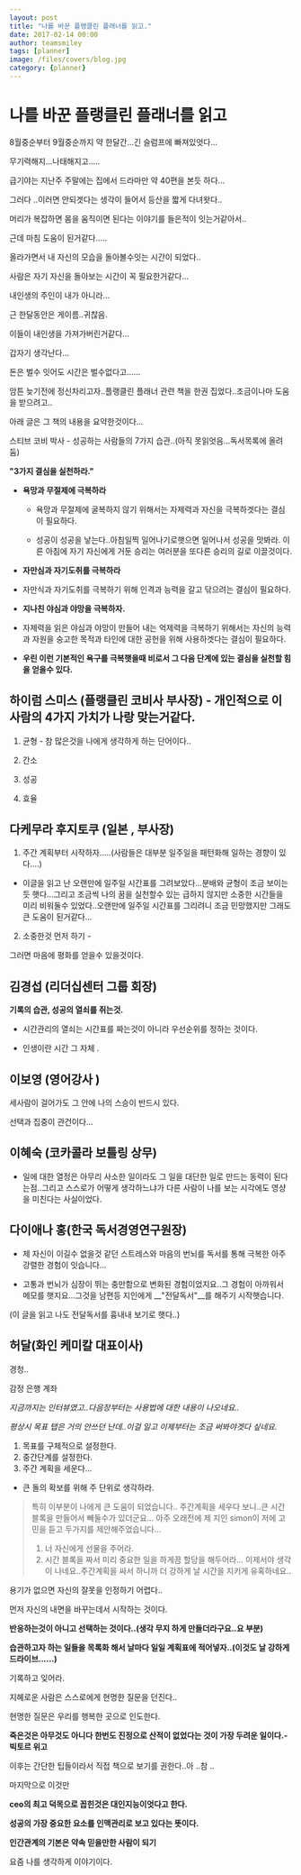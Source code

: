 ```yaml
---
layout: post
title: "나를 바꾼 플랭클린 플래너를 읽고."
date: 2017-02-14 00:00 
author: teamsmiley 
tags: [planner]
image: /files/covers/blog.jpg
category: {planner}
---
```


# 나를 바꾼 플랭클린 플래너를 읽고 

8월중순부터 9월중순까지 약 한달간...긴 슬럼프에 빠져있엇다...

무기력해지...나태해지고.....

급기야는 지난주 주말에는 집에서 드라마만 약 40편을 본듯 하다...

그러다 ..이러면 안되겟다는 생각이 들어서 등산을 짧게 다녀왓다..

머리가 복잡하면 몸을 움직이면 된다는 이야기를 들은적이 잇는거같아서..

근데 마침 도움이 된거같다.....

올라가면서 내 자신의 모습을 돌아볼수잇는 시간이 되었다..

사람은 자기 자신을 돌아보는 시간이 꼭 필요한거같다...

내인생의 주인이 내가 아니라...

근 한달동안은 게이름..귀찮음. 

이들이 내인생을 가져가버린거같다...

갑자기 생각난다...

돈은 벌수 잇어도 시간은 벌수없다고......

암튼 늦기전에 정신차리고자..플랭클린 플래너 관련 책을 한권 집었다..조금이나마 도움을 받으려고..

아래 글은 그 책의 내용을 요약한것이다...

스티브 코비 박사 - 성공하는 사람들의 7가지 습관..(아직 못읽엇음...독서목록에 올려둠)

__"3가지 결심을 실천하라."__ 

- __욕망과 무절제에 극복하라__

  - 욕망과 무절제에 굴복하지 않기 위해서는 자제력과 자신을 극복하겟다는 결심이 필요하다.

  - 성공이 성공을 낳는다..아침일찍 일어나기로햇으면 일어나서 성공을 맛봐라. 이른 아침에 자기 자신에게 거둔 승리는 여러분을 또다른 승리의 길로 이끌것이다.

- __자만심과 자기도취를 극복하라__

 - 자만식과 자기도취를 극복하기 위해 인격과 능력을 갈고 닦으려는 결심이 필요하다.

- __지나친 야심과 야망을 극복하자.__

 - 자제력을 읽은 야심과 야망이 만들어 내는 억제력을 극복하기 위해서는 자신의 능력과 자원을 숭고한 목적과 타인에 대한 공헌을 위해 사용하겟다는 결심이 필요하다.

- __우린 이런 기본적인 욕구를 극복햇을때 비로서 그 다음 단계에 있는 결심을 실천할 힘을 얻을수 있다.__

## 하이럼 스미스 (플랭클린 코비사 부사장) - 개인적으로 이사람의 4가지 가치가 나랑 맞는거같다.

1. 균형 - 참 많은것을 나에게 생각하게 하는 단어이다..

2. 간소

3. 성공

4. 효율

## 다케무라 후지토쿠 (일본 , 부사장)


1. 주간 계획부터 시작하자.....(사람들은 대부분 일주일을 패턴화해 일하는 경향이 있다....)

- 이글을 읽고 난 오랜만에 일주일 시간표를 그려보았다...분배와 균형이 조금 보이는듯 햇다...그리고 조금씩 나의 꿈을 실천할수 있는 급하지 않지만 소중한 시간들을 미리 비워둘수 있었다..오랜만에 일주일 시간표를 그리려니 조금 민망했지만 그래도 큰 도움이 된거같다...

2. 소중한것 먼저 하기 -

그러면 마음에 평화를 얻을수 있을것이다.


##  김경섭 (리더십센터 그룹 회장)

__기록의 습관, 성공의 열쇠를 쥐는것.__

- 시간관리의 열쇠는 시간표를 짜는것이 아니라 우선순위를 정하는 것이다.

- 인생이란 시간 그 자체 .

## 이보영 (영어강사 )

세사람이 걸어가도 그 안에 나의 스승이 반드시 있다.

선택과 집중이 관건이다...

## 이혜숙 (코카콜라 보틀링 상무)

- 일에 대한 열정은 아무리 사소한 일이라도 그 일을 대단한 일로 만드는 동력이 된다는점..그리고 스스로가 어떻게 생각하느냐가 다른 사람이 나를 보는 시각에도 영샹을 미친다는 사실이었다.

## 다이애나 홍(한국 독서경영연구원장)

- 제 자신이 이길수 없을것 같던 스트레스와 마음의 번뇌를 독서를 통해 극복한 아주 강렬한 경험이 잇습니다...

- 고통과 번뇌가 심장이 뛰는 충만함으로 변화된 경험이었지요..그 경험이 아까워서 메모를 햇지요...그것을 남편등 지인에게 __"전달독서"__를 해주기 시작햇습니다.

(이 글을 읽고 나도 전달독서를 흉내내 보기로 햇다..)

## 허달(화인 케미칼 대표이사)

경청..

감정 은행 계좌

_지금까지는 인터뷰였고..다음장부터는 사용법에 대한 내용이 나오네요.._

_평상시 목표 탭은 거의 안쓰던 난데..이걸 일고 이제부터는 조금 써봐야겟다 싶네요._

1. 목표를 구체적으로 설정한다.
2. 중간단계를 설정한다.
3. 주간 계획을 세운다...
 - 큰 돌의 확보를 위해 주 단위로 생각하라.
> 특히 이부분이 나에게 큰 도움이 되었습니다..
> 주간계획을 세우다 보니..큰 시간 블록을 만들어서 빼둘수가 있더군요...
> 아주 오래전에 제 지인 simon이 저에 고민을 듣고 두가지를 제안해주었습니다...
> 1. 너 자신에게 선물을 주어라.
> 2. 시간 블록을 짜서 미리 중요한 일을 하게끔 할당을 해두어라...
> 이제서야 생각이 나네요..주간계획을 싸서 하니까 더 강하게 날 시간을 지키게 유혹하네요..

용기가 없으면 자신의 잘못을 인정하기 어렵다..

먼저 자신의 내면을 바꾸는데서 시작하는 것이다.

__반응하는것이 아니고 선택하는 것이다..(생각 무지 하게 만들더라구요..요 부분)__

__습관하고자 하는 일들을 목록화 해서 날마다 일일 계획표에 적어넣자..(이것도 날 강하게 드라이브......)__

기록하고 잊어라.

지혜로운 사람은 스스로에게 현명한 질문을 던진다..

현명한 질문은 우리를 행복한 곳으로 인도한다.

__죽은것은 아무것도 아니다 한번도 진정으로 산적이 없었다는 것이 가장 두려운 일이다.- 빅토르 위고__

이후는 간단한 팁들이라서 직접 책으로 보기를 권한다..아 ..참 ..

마지막으로 이것만

__ceo의 최고 덕목으로 꼽힌것은 대인지능이엇다고 한다.__

__성공의 가장 중요한 요소를 인맥관리로 보고 있다는 뜻이다.__

__인간관계의 기본은 약속 믿을만한 사람이 되기__

요즘 나를 생각하게 이야기이다.


